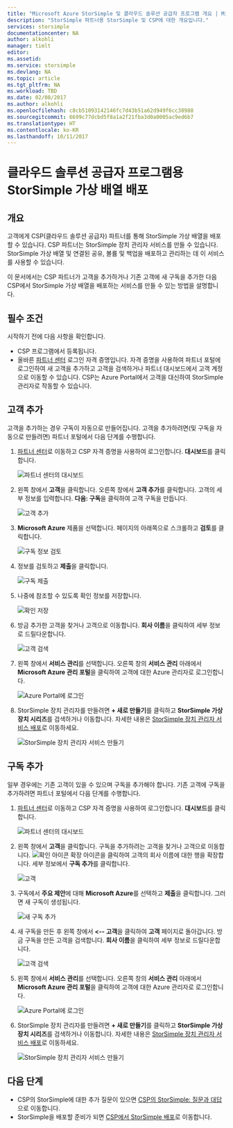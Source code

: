```yaml
---
title: "Microsoft Azure StorSimple 및 클라우드 솔루션 공급자 프로그램 개요 | Microsoft Docs"
description: "StorSimple 파트너용 StorSimple 및 CSP에 대한 개요입니다."
services: storsimple
documentationcenter: NA
author: alkohli
manager: timlt
editor: 
ms.assetid: 
ms.service: storsimple
ms.devlang: NA
ms.topic: article
ms.tgt_pltfrm: NA
ms.workload: TBD
ms.date: 02/08/2017
ms.author: alkohli
ms.openlocfilehash: c8cb51093142146fc7d43b51a62d949f6cc38988
ms.sourcegitcommit: 6699c77dcbd5f8a1a2f21fba3d0a0005ac9ed6b7
ms.translationtype: HT
ms.contentlocale: ko-KR
ms.lasthandoff: 10/11/2017
---
```

# <a name="deploy-storsimple-virtual-array-for-cloud-solution-provider-program"></a>클라우드 솔루션 공급자 프로그램용 StorSimple 가상 배열 배포

## <a name="overview"></a>개요

고객에게 CSP(클라우드 솔루션 공급자) 파트너를 통해 StorSimple 가상 배열을 배포할 수 있습니다. CSP 파트너는 StorSimple 장치 관리자 서비스를 만들 수 있습니다. StorSimple 가상 배열 및 연결된 공유, 볼륨 및 백업을 배포하고 관리하는 데 이 서비스를 사용할 수 있습니다.

이 문서에서는 CSP 파트너가 고객을 추가하거나 기존 고객에 새 구독을 추가한 다음 CSP에서 StorSimple 가상 배열을 배포하는 서비스를 만들 수 있는 방법을 설명합니다.

## <a name="prerequisites"></a>필수 조건

시작하기 전에 다음 사항을 확인합니다.

- CSP 프로그램에서 등록됩니다.
- 올바른 [파트너 센터](http://partnercenter.microsoft.com/) 로그인 자격 증명입니다. 자격 증명을 사용하여 파트너 포털에 로그인하여 새 고객을 추가하고 고객을 검색하거나 파트너 대시보드에서 고객 계정으로 이동할 수 있습니다. CSP는 Azure Portal에서 고객을 대신하여 StorSimple 관리자로 작동할 수 있습니다.
                             
## <a name="add-a-customer"></a>고객 추가

고객을 추가하는 경우 구독이 자동으로 만들어집니다. 고객을 추가하려면(및 구독을 자동으로 만들려면) 파트너 포털에서 다음 단계를 수행합니다.

1. [파트너 센터](http://partnercenter.microsoft.com/)로 이동하고 CSP 자격 증명을 사용하여 로그인합니다. **대시보드**를 클릭합니다.

     ![파트너 센터의 대시보드](./media/storsimple-partner-csp-deploy/image1.png)
                              
2. 왼쪽 창에서 **고객**을 클릭합니다. 오른쪽 창에서 **고객 추가**를 클릭합니다. 고객의 세부 정보를 입력합니다. **다음: 구독**을 클릭하여 고객 구독을 만듭니다.

    ![고객 추가](./media/storsimple-partner-csp-deploy/image2.png)

3.  **Microsoft Azure** 제품을 선택합니다. 페이지의 아래쪽으로 스크롤하고 **검토**를 클릭합니다.

    ![구독 정보 검토](./media/storsimple-partner-csp-deploy/image3.png)
                              
4. 정보를 검토하고 **제출**을 클릭합니다.

    ![구독 제출](./media/storsimple-partner-csp-deploy/image4.png)

5. 나중에 참조할 수 있도록 확인 정보를 저장합니다.

    ![확인 저장](./media/storsimple-partner-csp-deploy/image5.png)

6. 방금 추가한 고객을 찾거나 고객으로 이동합니다. **회사 이름**을 클릭하여 세부 정보로 드릴다운합니다.

    ![고객 검색](./media/storsimple-partner-csp-deploy/image6.png)  

7. 왼쪽 창에서 **서비스 관리**를 선택합니다. 오른쪽 창의 **서비스 관리** 아래에서 **Microsoft Azure 관리 포털**을 클릭하여 고객에 대한 Azure 관리자로 로그인합니다.

    ![Azure Portal에 로그인](./media/storsimple-partner-csp-deploy/image9.png)

8. StorSimple 장치 관리자를 만들려면 **+ 새로 만들기**를 클릭하고 **StorSimple 가상 장치 시리즈**를 검색하거나 이동합니다. 자세한 내용은 [StorSimple 장치 관리자 서비스 배포](storsimple-virtual-array-manage-service.md)로 이동하세요.

    ![StorSimple 장치 관리자 서비스 만들기](./media/storsimple-partner-csp-deploy/image8.png)


## <a name="add-a-subscription"></a>구독 추가

일부 경우에는 기존 고객이 있을 수 있으며 구독을 추가해야 합니다. 기존 고객에 구독을 추가하려면 파트너 포털에서 다음 단계를 수행합니다.

1. [파트너 센터](http://partnercenter.microsoft.com/)로 이동하고 CSP 자격 증명을 사용하여 로그인합니다. **대시보드**를 클릭합니다.

     ![파트너 센터의 대시보드](./media/storsimple-partner-csp-deploy/image1.png)
                              
2. 왼쪽 창에서 **고객**을 클릭합니다. 구독을 추가하려는 고객을 찾거나 고객으로 이동합니다. ![확인 아이콘 확장](./media/storsimple-partner-csp-deploy/expand_pane_icon.png) 아이콘을 클릭하여 고객의 회사 이름에 대한 행을 확장합니다. 세부 정보에서 **구독 추가**를 클릭합니다.

    ![고객](./media/storsimple-partner-csp-deploy/image10.png)

3. 구독에서 **주요 제안**에 대해 **Microsoft Azure**를 선택하고 **제출**을 클릭합니다. 그러면 새 구독이 생성됩니다.

    ![새 구독 추가](./media/storsimple-partner-csp-deploy/image11.png)

6. 새 구독을 만든 후 왼쪽 창에서 **<-- 고객**을 클릭하여 **고객** 페이지로 돌아갑니다. 방금 구독을 만든 고객을 검색합니다. **회사 이름**을 클릭하여 세부 정보로 드릴다운합니다.

    ![고객 검색](./media/storsimple-partner-csp-deploy/image6.png)  

7. 왼쪽 창에서 **서비스 관리**를 선택합니다. 오른쪽 창의 **서비스 관리** 아래에서 **Microsoft Azure 관리 포털**을 클릭하여 고객에 대한 Azure 관리자로 로그인합니다.

    ![Azure Portal에 로그인](./media/storsimple-partner-csp-deploy/image9.png)

8. StorSimple 장치 관리자를 만들려면 **+ 새로 만들기**를 클릭하고 **StorSimple 가상 장치 시리즈**를 검색하거나 이동합니다. 자세한 내용은 [StorSimple 장치 관리자 서비스 배포](storsimple-virtual-array-manage-service.md)로 이동하세요.

    ![StorSimple 장치 관리자 서비스 만들기](./media/storsimple-partner-csp-deploy/image8.png)

## <a name="next-steps"></a>다음 단계

- CSP의 StorSimple에 대한 추가 질문이 있으면 [CSP의 StorSimple: 질문과 대답](storsimple-partner-csp-faq.md)으로 이동합니다.
- StorSimple을 배포할 준비가 되면 [CSP에서 StorSimple 배포](storsimple-partner-csp-deploy.md)로 이동합니다.
